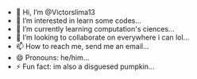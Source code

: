 - 👋 Hi, I’m @Victorslima13
- 👀 I’m interested in learn some codes...
- 🌱 I’m currently learning computation's ciences...
- 💞️ I’m looking to collaborate on everywhere i can lol...
- 📫 How to reach me, send me an email...
- 😄 Pronouns: he/him...
- ⚡ Fun fact: im also a disguesed pumpkin...

<!---
Victorslima13/Victorslima13 is a ✨ special ✨ repository because its `README.md` (this file) appears on your GitHub profile.
You can click the Preview link to take a look at your changes.
--->
